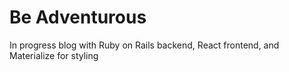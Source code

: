 # Be Adventurous

In progress blog with Ruby on Rails backend, React frontend, and Materialize for styling
